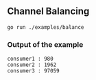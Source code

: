 ## Channel Balancing


```shell script 
go run ./examples/balance
```

### Output of the example
```shell script
consumer1 : 980
consumer2 : 1962
consumer3 : 97059
```